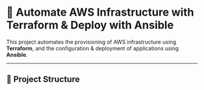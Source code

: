 # 🚀 Automate AWS Infrastructure with Terraform & Deploy with Ansible

This project automates the provisioning of AWS infrastructure using **Terraform**, and the configuration & deployment of applications using **Ansible**.

---

## 📁 Project Structure

